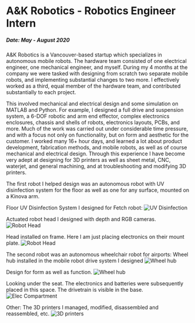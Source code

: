 # A&K Robotics - Robotics Engineer Intern
##### Date: May - August 2020

A&K Robotics is a Vancouver-based startup which specializes in autonomous mobile robots. The hardware team consisted of one electrical engineer, one mechanical engineer, and myself. During my 4 months at the company we were tasked with designing from scratch two separate mobile robots, and implementing substantial changes to two more. I effectively worked as a third, equal member of the hardware team, and contributed substantially to each project.  

This involved mechanical and electrical design and some simulation on MATLAB and Python. For example, I designed a full drive and suspension system, a 6-DOF robotic and arm end effector, complex electronics enclosures, chassis and shells of robots, electronics layouts, PCBs, and more. Much of the work was carried out under considerable time pressure, and with a focus not only on functionality, but on form and aesthetic for the customer. I worked many 16+ hour days, and learned a lot about product development, fabrication methods, and mobile robots, as well as of course mechanical and electrical design. Through this experience I have become very adept at designing for 3D printers as well as sheet metal, CNC, waterjet, and general machining, and at troubleshooting and modifying 3D printers.

The first robot I helped design was an autonomous robot with UV disinfection system for the floor as well as one for any surface, mounted on a Kinova arm.

Floor UV Disinfection System I designed for Fetch robot:
![UV Disinfection](/images/ak0.jpg)

Actuated robot head I designed with depth and RGB cameras.
![Robot Head](/images/ak5.jpeg)

Head installed on frame. Here I am just placing electronics on their mount plate.
![Robot Head](/images/ak6.jpeg)

The second robot was an autonomous wheelchair robot for airports:
Wheel hub installed in the mobile robot drive system I designed
![Wheel hub](/images/ak1.jpg)

Design for form as well as function.
![Wheel hub](/images/ak2.jpg)

Looking under the seat. The electronics and batteries were subsequently placed in this space. The drivetrain is visible in the base.  
![Elec Compartment](/images/ak4.jpeg)

Other:
The 3D printers I managed, modified, disassembled and reassembled, etc.
![3D printers](/images/ak3.jpg)
